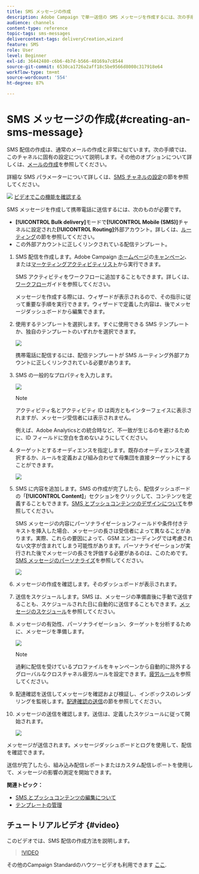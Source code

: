 ```yaml
---
title: SMS メッセージの作成
description: Adobe Campaign で単一送信の SMS メッセージを作成するには、次の手順に従います。
audience: channels
content-type: reference
topic-tags: sms-messages
delivercontext-tags: deliveryCreation,wizard
feature: SMS
role: User
level: Beginner
exl-id: 36442480-c6b6-4b7d-b566-40169a7c8544
source-git-commit: 6530ca1726a2aff18c5be9566d8008c317918e64
workflow-type: tm+mt
source-wordcount: '554'
ht-degree: 87%

---
```


# SMS メッセージの作成{#creating-an-sms-message}

SMS 配信の作成は、通常のメールの作成と非常に似ています。次の手順では、このチャネルに固有の設定について説明します。その他のオプションについて詳しくは、[メールの作成](../../channels/using/creating-an-email.md)を参照してください。

詳細な SMS パラメーターについて詳しくは、[SMS チャネルの設定](../../administration/using/configuring-sms-channel.md)の節を参照してください。

![](assets/do-not-localize/how-to-video.png) [ビデオでこの機能を確認する](#video)

SMS メッセージを作成して携帯電話に送信するには、次のものが必要です。

* **[!UICONTROL Bulk delivery]**&#x200B;モードで&#x200B;**[!UICONTROL Mobile (SMS)]**&#x200B;チャネルに設定された&#x200B;**[!UICONTROL Routing]**&#x200B;外部アカウント。詳しくは、[ルーティング](../../administration/using/configuring-sms-channel.md#defining-an-sms-routing)の節を参照してください。
* この外部アカウントに正しくリンクされている配信テンプレート。

1. SMS 配信を作成します。Adobe Campaign [ホームページ](../../start/using/interface-description.md#home-page)の[キャンペーン](../../start/using/marketing-activities.md#creating-a-marketing-activity)、または[マーケティングアクティビティリスト](../../start/using/programs-and-campaigns.md#creating-a-campaign)から実行できます。

   SMS アクティビティをワークフローに追加することもできます。詳しくは、[ワークフロー](../../automating/using/sms-delivery.md)ガイドを参照してください。

   メッセージを作成する際には、ウィザードが表示されるので、その指示に従って重要な手順を実行できます。ウィザードで定義した内容は、後でメッセージダッシュボードから編集できます。

1. 使用するテンプレートを選択します。すぐに使用できる SMS テンプレートか、独自のテンプレートのいずれかを選択できます。

   ![](assets/sms_creation_1.png)

   携帯電話に配信するには、配信テンプレートが SMS ルーティング外部アカウントに正しくリンクされている必要があります。

1. SMS の一般的なプロパティを入力します。

   ![](assets/sms_creation_2.png)

   >[!NOTE]
   >
   >アクティビティ名とアクティビティ ID は両方ともインターフェイスに表示されますが、メッセージ受信者には表示されません。
   >
   >例えば、Adobe Analyticsとの統合時など、不一致が生じるのを避けるために、ID フィールドに空白を含めないようにしてください。

1. ターゲットとするオーディエンスを指定します。既存のオーディエンスを選択するか、ルールを定義および組み合わせて母集団を直接ターゲットにすることができます。

   ![](assets/sms_creation_3.png)

1. SMS に内容を追加します。SMS の作成が完了したら、配信ダッシュボードの「**[!UICONTROL Content]**」セクションをクリックして、コンテンツを定義することもできます。[SMS とプッシュコンテンツのデザインについて](../../channels/using/about-sms-and-push-content-design.md)を参照してください。

   SMS メッセージの内容にパーソナライゼーションフィールドや条件付きテキストを挿入した場合、メッセージの長さは受信者によって異なることがあります。実際、これらの要因によって、GSM エンコーディングでは考慮されない文字が含まれてしまう可能性があります。パーソナライゼーションが実行された後でメッセージの長さを評価する必要があるのは、このためです。[SMS メッセージのパーソナライズ](../../channels/using/personalizing-sms-messages.md)を参照してください。

   ![](assets/sms_creation_4.png)

1. メッセージの作成を確認します。そのダッシュボードが表示されます。
1. 送信をスケジュールします。SMS は、メッセージの準備直後に手動で送信することも、スケジュールされた日に自動的に送信することもできます。[メッセージのスケジュール](../../sending/using/about-scheduling-messages.md)を参照してください。
1. メッセージの有効性、パーソナライゼーション、ターゲットを分析するために、メッセージを準備します。

   ![](assets/sms_creation_6.png)

   >[!NOTE]
   >
   >過剰に配信を受けているプロファイルをキャンペーンから自動的に除外するグローバルなクロスチャネル疲労ルールを設定できます。[疲労ルール](../../sending/using/fatigue-rules.md)を参照してください。

1. 配達確認を送信してメッセージを確認および検証し、インボックスのレンダリングを監視します。[配達確認の送信](../../sending/using/sending-proofs.md)の節を参照してください。
1. メッセージの送信を確認します。送信は、定義したスケジュールに従って開始されます。

   ![](assets/sms_creation_7.png)

メッセージが送信されます。メッセージダッシュボードとログを使用して、配信を確認できます。

送信が完了したら、組み込み配信レポートまたはカスタム配信レポートを使用して、メッセージの影響の測定を開始できます。

**関連トピック：**

* [SMS とプッシュコンテンツの編集について](../../channels/using/about-sms-and-push-content-design.md)
* [テンプレートの管理](../../start/using/marketing-activity-templates.md)

## チュートリアルビデオ {#video}

このビデオでは、SMS 配信の作成方法を説明します。

>[!VIDEO](https://video.tv.adobe.com/v/25265/?quality=12)

その他のCampaign Standardのハウツービデオも利用できます [ここ](https://experienceleague.adobe.com/docs/campaign-standard-learn/tutorials/overview.html?lang=ja).
